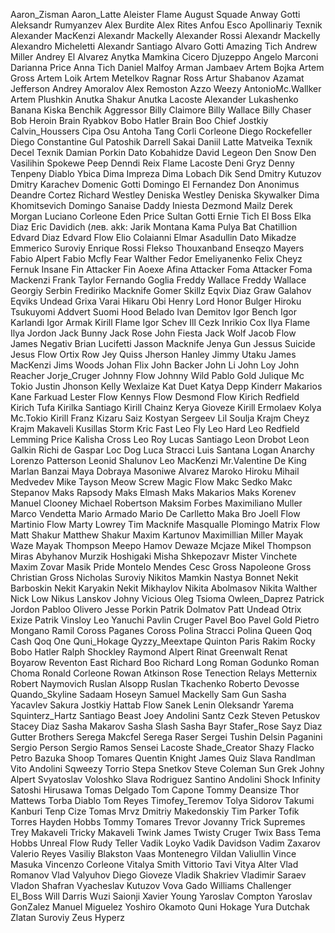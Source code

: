 Aaron_Zisman
Aaron_Latte
Aleister Flame
August Squade
Anway Gotti
Aleksandr Rumyanzev
Alex Burdite
Alex Rites
Anfou Esco
Apollinariy Texnik
Alexander MacKenzi
Alexandr Mackelly
Alexander Rossi
Alexandr Mackelly
Alexandro Micheletti
Alexandr Santiago
Alvaro Gotti
Amazing Tich
Andrew Miller
Andrey El Alvarez
Anytka Mamkina
Cicero Djuzeppo
Angelo Marconi
Darianna Price
Anna Tich
Daniel Malfoy
Arman Jambaev
Artem Bojka
Artem Gross
Artem Loik
Artem Metelkov
Ragnar Ross
Artur Shabanov
Azamat Jefferson
Andrey Amoralov
Alex Remoston
Azzo Weezy
AntonioMc.Wallker
Artem Plushkin
Anutka Shakur
Anutka Lacoste
Alexander Lukashenko
Banana Kiska 
Benchik Aggressor
Billy Claimore
Billy Wallace
Billy Chaser
Bob Heroin
Brain Ryabkov
Bobo Hatler 
Brain Boo 
Chief Jostkiy
Calvin_Houssers
Cipa Osu
Antoha Tang
Corli Corleone
Diego Rockefeller
Diego Constantine
Gul Patoshik
Darrell Sakai
Daniil Latte
Matveika Texnik
Decel Texnik
Damian Porkin
Dato Kobahidze
David Legeon
Den Snow
Den Vasilihin
Spokewe Peep
Denndi Reix
Flame Lacoste
Deni Gryz
Denny Tenpeny
Diablo Ybica
Dima Impreza 
Dima Lobach
Dik Send
Dmitry Kutuzov
Dmitry Karachev
Domenic Gotti
Domingo El Fernandez
Don Anonimus
Deandre Cortez
Richard Westley
Deniska Westley
Deniska Skywalker
Dima Khomitsevich
Domingo Sanaise
Daddy Iniesta
Dezmond Mailz
Derek Morgan
Luciano Corleone
Eden Price
Sultan Gotti
Ernie Tich
El Boss
Elka Diaz
Eric Davidich
(лев. akk: 
Jarik Montana
Kama Pulya
Bat Chatillion
Edvard Diaz
Edvard Flow
Elio Colaianni
Elmar Asadullin
Dato Mikadze
Emmerico Suroviy
Enrique Rossi
Flekso Thouxanband
Enseqzo Mayers
Fabio Alpert
Fabio Mcfly
Fear Walther 
Fedor Emeliyanenko
Felix Cheyz
Fernuk Insane
Fin Attacker
Fin Aoexe
Afina Attacker
Foma Attacker
Foma Mackenzi
Frank Taylor
Fernando Goglia
Freddy Wallace
Freddy Wallace
Georgiy Serbin
Frediriko Macknife
Gomer Skillz
Eqvix Diaz
Graw Galahov
Eqviks Undead
Grixa Varai
Hikaru Obi
Henry Lord
Honor Bulger
Hiroku Tsukuyomi
Addvert Suomi
Hood Belado
Ivan Demitov
Igor Bench
Igor Karlandi
Igor Armak
Kirill Flame
Igor Schev
Ill Cezk
Inrikio Cox
Ilya Flame
Ilya Jordon
Jack Bunny
Jack Rose
John  Fiesta
Jack Wolf
Jacob Flow
James Negativ
Brian Lucifetti
Jasson Macknife
Jenya Gun
Jessus Suicide
Jesus Flow
Ortix Row
Jey Quiss
Jherson Hanley
Jimmy Utaku
James MacKenzi
Jims Woods
Johan Flix
John Backer
John Li
John Loy
John Reacher
Jorje_Cruger
Johnny Flow
Johnny Wild
Pablo Gold
Julique Mc Tokio
Justin Jhonson
Kelly Wexlaize
Kat Duet
Katya Depp
Kinderr Makarios
Kane Farkuad
Lester Flow
Kennys Flow
Desmond Flow
Kirich Redfield
Kirich Tufa
Kirilka Santiago
Kirill Chainz
Kerya Gioveze
Kirill Ermolaev
Kolya Mc.Tokio
Kirill Franz
Kizaru Saiz
Kostyan Sergeev
Lil Soulja
Krajm Cheyz
Krajm Makaveli
Kusillas Storm
Kric Fast
Leo Fly
Leo Hard
Leo Redfield
Lemming Price
Kalisha Cross
Leo Roy
Lucas Santiago
Leon Drobot 
Leon Galkin
Richi de Gaspar
Loc Dog
Luca Stracci
Luis Santana
Logan Anarchy
Lorenzo Patterson
Leonid Shalunov
Leo MacKenzi
Mr.Valentine De King
Marlan Banzai
Maya Dobraya
Masoniwe Alvarez
Maroko Hiroku
Mihail Medvedev
Mike Tayson
Meow Screw
Magic Flow
Makc Sedko
Makc Stepanov
Maks Rapsody
Maks Elmash
Maks Makarios
Maks Korenev
Manuel Clooney
Michael Robertson
Maksim Forbes
Maximiliano Muller
Marco Vendetta
Mario Armado
Mario De Carlletto
Maka Bro
Joell Flow
Martinio Flow
Marty Lowrey
Tim Macknife
Masqualle Plomingo
Matrix Flow
Matt Shakur
Matthew Shakur
Maxim Kartunov
Maximillian Miller
Mayak Waze
Mayak Thompson
Meepo Hamov
Dewaze Mcjaze
Mikel Thompson
Miras Abyhanov
Murzik Hoshigaki
Misha Shkepozavr
Mister Vinchete
Maxim Zovar
Masik Pride
Montelo Mendes
Cesc Gross
Napoleone Gross
Christian Gross
Nicholas Suroviy
Nikitos Mamkin
Nastya Bonnet
Nekit Barboskin
Nekit Karyakin
Nekit Mikhaylov
Nikita Abolmasov
Nikita Walther
Nick Low
Nikus Lanskov
Johny Vicious
Oleg Tsioma
Owleen_Daprez
Patrick Jordon
Pabloo Olivero
Jesse Porkin
Patrik Dolmatov
Patt Undead
Otrix Exize
Patrik Vinsloy
Leo Yanuchi
Pavlin Cruger
Pavel Boo
Pavel Gold
Pietro Mongano
Ramil Coross
Paganes Coross
Polina Stracci
Polina Queen
Qoq Cash
Qoq One
Quni_Hokage
Qyzzy_Meextape
Quinton Paris
Rakim Rocky
Bobo Hatler
Ralph Shockley
Raymond Alpert
Rinat Greenwalt
Renat Boyarow
Reventon East
Richard Boo
Richard Long
Roman Godunko
Roman Choma
Ronald Corleone
Rowan Atkinson
Rose Tenection
Relays Metternix
Robert Naymovich
Ruslan Alsopp
Ruslan Tkachenko
Roberto Devosse
Quando_Skyline
Sadaam Hoseyn
Samuel Mackelly
Sam Gun
Sasha Yacavlev
Sakura Jostkiy
Hattab Flow
Sanek Lenin
Oleksandr Yarema
Squinterz_Hartz
Santiago Beast
Joey Andolini
Santz Cezk
Steven Petuskov
Stacey Diaz
Sasha Makarov
Sasha Slash
Sasha Bayr
Stafer_Rose
Sayz Diaz
Gutter Brothers
Serega Makcfel
Serega Raser
Sergei Tushin
Delsin Paganini
Sergio Person
Sergio Ramos
Sensei Lacoste
Shade_Creator
Shazy Flacko
Petro Bazuka
Shoop Tomares
Quentin Knight
James Quiz
Slava Randlman
Vito Andolini
Sqweezy Torrio
Stepa Snetkov
Steve Coleman
Sun Grek
Johny Alpert
Svyatoslav Voloshko
Slava Rodriguez
Santino Andolini
Shock Infinity
Satoshi Hirusawa
Tomas Delgado
Tom Capone
Tommy Deansize
Thor Mattews
Torba Diablo
Tom Reyes
Timofey_Teremov
Tolya Sidorov
Takumi Kanburi
Tenp Cize
Tomas  Mrvz
Dmitriy Makedonskiy
Tim Parker
Tofik Torres
Hayden Hobbs
Tommy Tomares
Trevor Jovanny
Trick Supremes
Trey Makaveli
Tricky Makaveli
Twink James
Twisty Cruger
Twix Bass
Tema Hobbs 
Unreal Flow
Rudy Teller
Vadik Loyko
Vadik Davidson
Vadim Zaxarov
Valerio Reyes
Vasiliy Blakston
Vaas Montenegro
Vildan Valiullin
Vince Masuka
Vincenzo Corleone
Vitalya Smith
Vittorio Tavi
Vitya Alter
Vlad Romanov
Vlad Valyuhov
Diego Gioveze
Vladik Shakriev
Vladimir Saraev
Vladon Shafran
Vyacheslav Kutuzov
Vova Gado
Williams Challenger
El_Boss
Will Darris
Wuzi Saionji
Xavier Young
Yaroslav Compton
Yaroslav GonZalez
Manuel Miguelez
Yoshiro Okamoto
Quni Hokage
Yura Dutchak
Zlatan Suroviy
Zeus Hyperz
